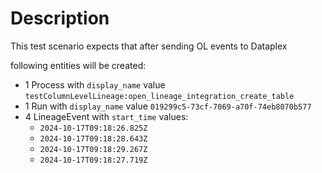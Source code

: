# Description
This test scenario expects that after sending OL events to Dataplex

following entities will be created:
- 1 Process with `display_name` value `testColumnLevelLineage:open_lineage_integration_create_table`
- 1 Run with `display_name` value `019299c5-73cf-7069-a70f-74eb8070b577`
- 4 LineageEvent with `start_time` values:
  - `2024-10-17T09:18:26.825Z`
  - `2024-10-17T09:18:28.643Z`
  - `2024-10-17T09:18:29.267Z`
  - `2024-10-17T09:18:27.719Z`
